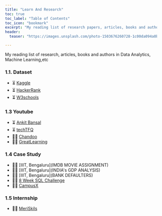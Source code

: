 ```yaml
---
title: "Learn And Research"
toc: true
toc_label: "Table of Contents"
toc_icon: "bookmark"
excerpt: "My reading list of research papers, articles, books and authors in DA."
header:
  teaser: "https://images.unsplash.com/photo-1503676260728-1c00da094a0b?q=80&w=1422&auto=format&fit=crop&ixlib=rb-4.0.3&ixid=M3wxMjA3fDB8MHxwaG90by1wYWdlfHx8fGVufDB8fHx8fA%3D%3D"

---
```

My reading list of research, articles, books and authors in Data Analytics, Machine Learning,etc

### 1.1. Dataset
- ⏳ [Kaggle](https://www.kaggle.com)
- ⏳ [HackerRank](https://www.hackerrank.com)
- ⏳ [W3schools](https://www.w3schools.com/)

### 1.3 Youtube
- ⏳ [Ankit Bansal](https://www.youtube.com/@ankitbansal6)
- ⏳ [techTFQ](https://www.youtube.com/@techTFQ)
- 👨‍🔬 [Chandoo](https://www.youtube.com/@chandoo_)
- 👨‍🔬 [GreatLearning](https://www.youtube.com/@greatlearning)

### 1.4 Case Study
- 👨‍🔬 [IIIT, Bengaluru](IMDB MOVIE ASSIGNMENT)
- 👨‍🔬 [IIIT, Bengaluru](INDIA's GDP ANALYSIS)
- 👨‍🔬 [IIIT, Bengaluru](BANK DEFAULTERS)
- 👨‍🔬 [8 Week SQL Challenge](https://8weeksqlchallenge.com)
- 👨‍🔬 [CampusX](https://www.youtube.com/@campusx-official)

### 1.5 Internship
- 👨‍🔬 [MeriSkils](opted)


